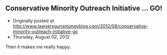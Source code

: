 ## Conservative Minority Outreach Initiative … GO!

 * Originally posted at http://www.lawyersgunsmoneyblog.com/2012/08/conservative-minority-outreach-initiative-go
 * Thursday, August 02, 2012

Then it makes me really happy.